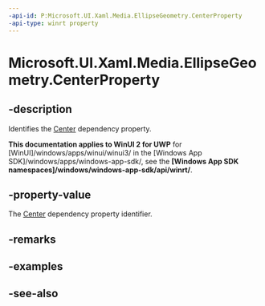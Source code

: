 ```yaml
---
-api-id: P:Microsoft.UI.Xaml.Media.EllipseGeometry.CenterProperty
-api-type: winrt property
---
```


<!-- Property syntax
public Windows.UI.Xaml.DependencyProperty CenterProperty { get; }
-->

# Microsoft.UI.Xaml.Media.EllipseGeometry.CenterProperty

## -description
Identifies the [Center](ellipsegeometry_center.md) dependency property.

**This documentation applies to WinUI 2 for UWP** for [WinUI]/windows/apps/winui/winui3/ in the [Windows App SDK]/windows/apps/windows-app-sdk/, see the **[Windows App SDK namespaces]/windows/windows-app-sdk/api/winrt/**.

## -property-value
The [Center](ellipsegeometry_center.md) dependency property identifier.

## -remarks

## -examples

## -see-also
